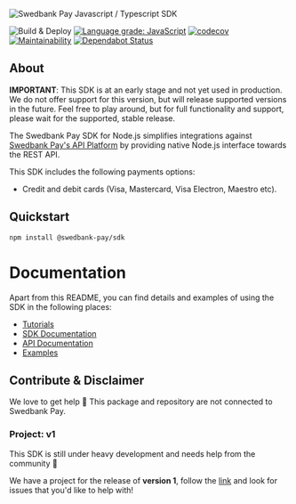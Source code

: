 ![Swedbank Pay Javascript / Typescript SDK][banner]

![Build & Deploy][build-badge]
[![Language grade: JavaScript][lgtm-badge]][lgtm]
[![codecov][codecov-badge]][codecov]
[![Maintainability][codeclimate-badge]][codeclimate]
[![Dependabot Status][dependabot-badge]][dependabot]

## About

**IMPORTANT**: This SDK is at an early stage and not yet used in production.
We do not offer support for this version, but will release supported versions
in the future. Feel free to play around, but for full functionality and support,
please wait for the supported, stable release.

The Swedbank Pay SDK for Node.js simplifies integrations against [Swedbank Pay's
API Platform][developer-portal] by providing native Node.js interface towards
the REST API.

This SDK includes the following payments options:

* Credit and debit cards (Visa, Mastercard, Visa Electron, Maestro etc).

## Quickstart

```
npm install @swedbank-pay/sdk
```

# Documentation

Apart from this README, you can find details and examples of using the SDK in
the following places:  

- [Tutorials][tutorials]
- [SDK Documentation][sdk-doc]
- [API Documentation][developer-portal]
- [Examples][examples]

## Contribute & Disclaimer

We love to get help 🙏 This package and repository are not connected to Swedbank
Pay.

### Project: v1

This SDK is still under heavy development and needs help from the community 🎉

We have a project for the release of **version 1**, follow the
[link][milestone-1.0.0] and look for issues that you'd like to help with!

[banner]:               https://repository-images.githubusercontent.com/253005089/71a47e00-b15a-11ea-837e-bd2edf92c6ea
[build-badge]:          https://github.com/SwedbankPay/swedbank-pay-sdk-js/workflows/Build%20&%20Deploy/badge.svg
[codeclimate-badge]:    https://api.codeclimate.com/v1/badges/26db1d69e388b2f03bc0/maintainability
[codeclimate]:          https://codeclimate.com/github/SwedbankPay/swedbank-pay-sdk-js/maintainability
[codecov-badge]:        https://codecov.io/gh/SwedbankPay/swedbank-pay-sdk-js/branch/master/graph/badge.svg
[codecov]:              https://codecov.io/gh/SwedbankPay/swedbank-pay-sdk-js
[dependabot-badge]:     https://api.dependabot.com/badges/status?host=github&repo=SwedbankPay/swedbank-pay-sdk-js&identifier=253005089
[dependabot]:           https://dependabot.com
[developer-portal]:     https://developer.swedbankpay.com/
[examples]:             ./examples/
[lgtm-badge]:           https://img.shields.io/lgtm/grade/javascript/g/SwedbankPay/swedbank-pay-sdk-js.svg?logo=lgtm&logoWidth=18
[lgtm]:                 https://lgtm.com/projects/g/SwedbankPay/swedbank-pay-sdk-js/context:javascript
[milestone-1.0.0]:      https://github.com/SwedbankPay/swedbank-pay-sdk-js/milestone/1
[sdk-doc]:              ./docs/README.md
[tutorials]:            ./tutorials/README.md